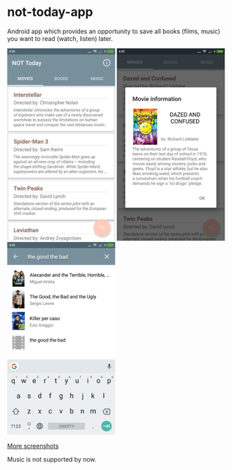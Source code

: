 # not-today-app

Android app which provides an opportunity to save all books (films, music) you want to read (watch, listen) later.

<img src="screenshots/Screenshot01.png" width="250">    <img src="screenshots/Screenshot02.png" width="250"> <img src="screenshots/Screenshot05.png" width="250">

[More screenshots](https://drive.google.com/open?id=1HHmxQhYYDOHLJpAtycBZp72feq3McPkl)

Music is not supported by now. 
